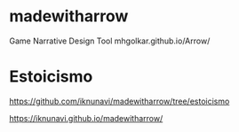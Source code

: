 # madewitharrow
 Game Narrative Design Tool mhgolkar.github.io/Arrow/ 
 
# Estoicismo
 https://github.com/iknunavi/madewitharrow/tree/estoicismo
 
 https://iknunavi.github.io/madewitharrow/
